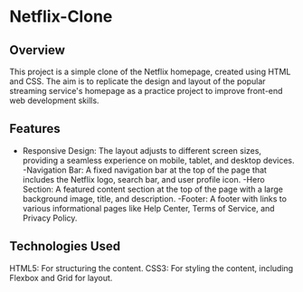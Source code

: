 # Netflix-Clone

## Overview

This project is a simple clone of the Netflix homepage, created using HTML and CSS. The aim is to replicate the design and layout of the popular streaming service's homepage as a practice project to improve front-end web development skills.

## Features

- Responsive Design: The layout adjusts to different screen sizes, providing a seamless experience on mobile, tablet, and desktop devices.
-Navigation Bar: A fixed navigation bar at the top of the page that includes the Netflix logo, search bar, and user profile icon.
-Hero Section: A featured content section at the top of the page with a large background image, title, and description.
-Footer: A footer with links to various informational pages like Help Center, Terms of Service, and Privacy Policy.

## Technologies Used

HTML5: For structuring the content.
CSS3: For styling the content, including Flexbox and Grid for layout.
